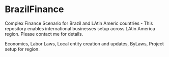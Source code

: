 # BrazilFinance

Complex Finance Scenario for Brazil and LAtin Americ countries - This repository enables international businesses setup across LAtin America region. Please contact me for details.

Economics, Labor Laws, Local entity creation and updates, ByLaws, Project setup for region.

